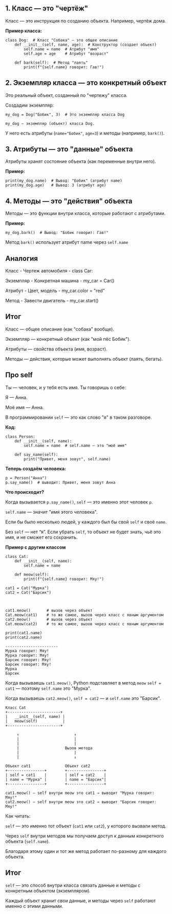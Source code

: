 ## 1. Класс — это "чертёж"

Класс — это инструкция по созданию объекта. Например, чертёж дома.

**Пример класса:**

```
class Dog:  # Класс "Собака" — это общее описание
    def __init__(self, name, age):  # Конструктор (создает объект)
        self.name = name  # Атрибут "имя"
        self.age = age    # Атрибут "возраст"

    def bark(self):  # Метод "лаять"
        print(f"{self.name} говорит: Гав!")
```

## 2. Экземпляр класса — это конкретный объект

Это реальный объект, созданный по "чертежу" класса.

Создадим экземпляр:

```
my_dog = Dog("Бобик", 3)  # Это экземпляр класса Dog

my_dog — экземпляр (объект) класса Dog.
```

У него есть атрибуты (`name="Бобик"`, `age=3`) и методы (например, `bark()`).

## 3. Атрибуты — это "данные" объекта

Атрибуты хранят состояние объекта (как переменные внутри него).

**Пример:**

```
print(my_dog.name)  # Вывод: "Бобик" (атрибут name)
print(my_dog.age)   # Вывод: 3 (атрибут age)
```

## 4. Методы — это "действия" объекта

Методы — это функции внутри класса, которые работают с атрибутами.

**Пример:**

```
my_dog.bark()  # Вывод: "Бобик говорит: Гав!"
```

Метод `bark()` использует атрибут name через `self.name`

## Аналогия

Класс - Чертеж автомобиля - class Car:

Экземпляр -  Конкретная машина - my_car = Car()

Атрибут - Цвет, модель - my_car.color = "red"

Метод - Завести двигатель - my_car.start()

## Итог

Класс — общее описание (как "собака" вообще).

Экземпляр — конкретный объект (как "мой пёс Бобик").

Атрибуты — свойства объекта (имя, возраст).

Методы — действия, которые может выполнять объект (лаять, бегать).

## Про self

Ты — человек, и у тебя есть имя. Ты говоришь о себе:

Я — Анна.

Моё имя — Анна.

В программировании `self` — это как слово "я" в таком разговоре.

**Код:**

```
class Person:
    def __init__(self, name):
        self.name = name  # self.name — это "моё имя"

    def say_name(self):
        print("Привет, меня зовут", self.name)
```

**Теперь создаём человека:**

```
p = Person("Анна")
p.say_name()  # выводит: Привет, меня зовут Анна
```

**Что происходит?**

Когда вызывается `p.say_name()`, `self` — это именно этот человек `p`.

`self.name` — значит "имя этого человека".

Если бы было несколько людей, у каждого был бы свой `self` и своё `name`.

Без `self` — нет “я”. Если убрать `self`, то объект не будет знать, чьё это имя, и не сможет его сохранить.

**Пример с другим классом**

```
class Cat:
    def __init__(self, name):
        self.name = name

    def meow(self):
        print(f"{self.name} говорит: Мяу!")

cat1 = Cat("Мурка")
cat2 = Cat("Барсик")



cat1.meow()       # вызов через объект
Cat.meow(cat1)    # то же самое, вызов через класс с явным аргументом
cat2.meow()       # вызов через объект
Cat.meow(cat2)    # то же самое, вызов через класс с явным аргументом

print(cat1.name)
print(cat2.name)

-----------------------
Мурка говорит: Мяу!
Мурка говорит: Мяу!
Барсик говорит: Мяу!
Барсик говорит: Мяу!
Мурка
Барсик
```

Когда вызываешь `cat1.meow()`, Python подставляет в метод `meow` `self = cat1` — поэтому `self.name` это "Мурка".

Когда вызываешь `cat2.meow()`, `self = cat2` — и `self.name` это "Барсик".

```
Класс Cat
+-----------------------+
|   __init__(self, name) |
|   meow(self)           |
+-----------------------+

     ↑                        ↑
     |                        |
     |                        |
     |                    Вызов метода
     |                        |
     |                        ↓

Объект cat1               Объект cat2
+----------------+        +----------------+
| self = cat1    |        | self = cat2    |
| name = "Мурка" |        | name = "Барсик"|
+----------------+        +----------------+

cat1.meow() — self внутри meow это cat1 → выводит "Мурка говорит: Мяу!"
cat2.meow() — self внутри meow это cat2 → выводит "Барсик говорит: Мяу!"
```
Как читать:

`self` — это именно тот объект (`cat1` или `cat2`), у которого вызвали метод.

Через `self` внутри методов мы получаем доступ к данным конкретного объекта (`self.name`).

Благодаря этому один и тот же метод работает по-разному для каждого объекта.

## Итог

`self` — это способ внутри класса связать данные и методы с конкретным объектом (экземпляром).

Каждый объект хранит свои данные, и методы через `self` работают именно с этими данными.

